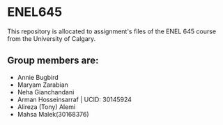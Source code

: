 # ENEL645
This repository is allocated to assignment's files of the ENEL 645 course from the University of Calgary.
## Group members are:
- Annie Bugbird
- Maryam Zarabian
- Neha Gianchandani
- Arman Hosseinsarraf | UCID: 30145924
- Alireza (Tony) Alemi
- Mahsa Malek(30168376)

